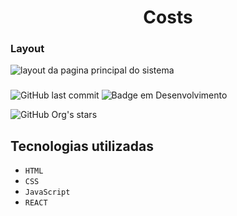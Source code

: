 <h1 align="center"> Costs </h1>


<h3> Layout </h3>

![layout da pagina principal do sistema](https://user-images.githubusercontent.com/48054432/223228203-8d892294-7f67-4025-8a9c-ed860b99c42b.png)

<h3></h3>

![GitHub last commit](https://img.shields.io/github/last-commit/josedio/costs?logo=Costs&logoColor=black&style=for-the-badge)
![Badge em Desenvolvimento](http://img.shields.io/static/v1?label=STATUS&message=FINALIZADO&color=GREEN&style=for-the-badge)

![GitHub Org's stars](https://img.shields.io/github/stars/josedi?style=social)

## Tecnologias utilizadas
- ``HTML``
- ``CSS``
- ``JavaScript``
- ``REACT``
##
